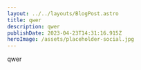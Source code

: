 ```yaml
---
layout: ../../layouts/BlogPost.astro
title: qwer
description: qwer
publishDate: 2023-04-23T14:31:16.915Z
heroImage: /assets/placeholder-social.jpg
---
```

qwer